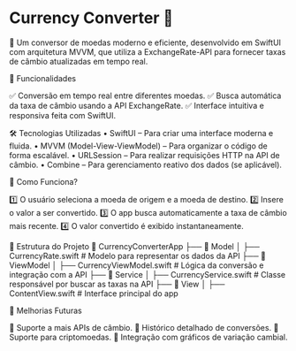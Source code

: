 # Currency Converter 💱
 
🚀 Um conversor de moedas moderno e eficiente, desenvolvido em SwiftUI com arquitetura MVVM, que utiliza a ExchangeRate-API para fornecer taxas de câmbio atualizadas em tempo real.

📌 Funcionalidades

✅ Conversão em tempo real entre diferentes moedas.
✅ Busca automática da taxa de câmbio usando a API ExchangeRate.
✅ Interface intuitiva e responsiva feita com SwiftUI.

🛠️ Tecnologias Utilizadas
    •    SwiftUI – Para criar uma interface moderna e fluida.
    •    MVVM (Model-View-ViewModel) – Para organizar o código de forma escalável.
    •    URLSession – Para realizar requisições HTTP na API de câmbio.
    •    Combine – Para gerenciamento reativo dos dados (se aplicável).

🔧 Como Funciona?

1️⃣ O usuário seleciona a moeda de origem e a moeda de destino.
2️⃣ Insere o valor a ser convertido.
3️⃣ O app busca automaticamente a taxa de câmbio mais recente.
4️⃣ O valor convertido é exibido instantaneamente.

📂 Estrutura do Projeto
📂 CurrencyConverterApp
 ├── 📁 Model
 │   ├── CurrencyRate.swift  # Modelo para representar os dados da API
 ├── 📁 ViewModel
 │   ├── CurrencyViewModel.swift  # Lógica da conversão e integração com a API
 ├── 📁 Service
 │   ├── CurrencyService.swift  # Classe responsável por buscar as taxas na API
 ├── 📁 View
 │   ├── ContentView.swift  # Interface principal do app
 
 📜 Melhorias Futuras

🚀 Suporte a mais APIs de câmbio.
🚀 Histórico detalhado de conversões.
🚀 Suporte para criptomoedas.
🚀 Integração com gráficos de variação cambial.
